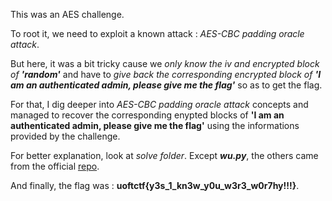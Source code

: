 This was an AES challenge.

To root it, we need to exploit a known attack : _AES-CBC padding oracle attack_.

But here, it was a bit tricky cause we _only know the iv and encrypted block of **'random'**_ and have to _give back the corresponding encrypted block of **'I am an authenticated admin, please give me the flag'**_ so as to get the flag.

For that, I dig deeper into _AES-CBC padding oracle attack_ concepts and managed to recover the corresponding enypted blocks of **'I am an authenticated admin, please give me the flag'** using the informations provided by the challenge.

For better explanation, look at _solve folder_. Except **_wu.py_**, the others came from the official [repo](https://github.com/UofTCTF/uoftctf-2025-chals-public/blob/master/enchanted-oracle/solve).

And finally, the flag was : **uoftctf{y3s_1_kn3w_y0u_w3r3_w0r7hy!!!}**.